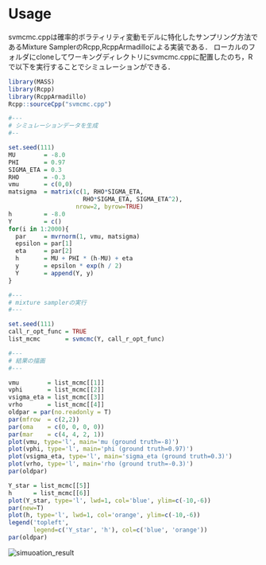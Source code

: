 # Usage

svmcmc.cppは確率的ボラティリティ変動モデルに特化したサンプリング方法であるMixture SamplerのRcpp,RcppArmadilloによる実装である．
ローカルのフォルダにcloneしてワーキングディレクトリにsvmcmc.cppに配置したのち，Rで以下を実行することでシミュレーションができる．

```r
library(MASS)
library(Rcpp)
library(RcppArmadillo)
Rcpp::sourceCpp("svmcmc.cpp")

#---
# シミュレーションデータを生成
#--

set.seed(111)
MU        = -8.0
PHI       = 0.97
SIGMA_ETA = 0.3
RHO       = -0.3
vmu       = c(0,0)
matsigma  = matrix(c(1, RHO*SIGMA_ETA,
                     RHO*SIGMA_ETA, SIGMA_ETA^2), 
                   nrow=2, byrow=TRUE)
h         = -8.0
Y         = c()
for(i in 1:2000){
  par     = mvrnorm(1, vmu, matsigma)
  epsilon = par[1]
  eta     = par[2]
  h       = MU + PHI * (h-MU) + eta
  y       = epsilon * exp(h / 2)
  Y       = append(Y, y)
}

#---
# mixture samplerの実行
#---

set.seed(111)
call_r_opt_func = TRUE
list_mcmc       = svmcmc(Y, call_r_opt_func)

#---
# 結果の描画
#---

vmu        = list_mcmc[[1]]
vphi       = list_mcmc[[2]]
vsigma_eta = list_mcmc[[3]]
vrho       = list_mcmc[[4]]
oldpar = par(no.readonly = T)
par(mfrow  = c(2,2))
par(oma    = c(0, 0, 0, 0))
par(mar    = c(4, 4, 2, 1))
plot(vmu, type='l', main='mu (ground truth=-8)')
plot(vphi, type='l', main='phi (ground truth=0.97)')
plot(vsigma_eta, type='l', main='sigma_eta (ground truth=0.3)')
plot(vrho, type='l', main='rho (ground truth=-0.3)')
par(oldpar)

Y_star = list_mcmc[[5]]
h      = list_mcmc[[6]]
plot(Y_star, type='l', lwd=1, col='blue', ylim=c(-10,-6))
par(new=T)
plot(h, type='l', lwd=1, col='orange', ylim=c(-10,-6))
legend('topleft',
       legend=c('Y_star', 'h'), col=c('blue', 'orange'))
par(oldpar)
```

![simuoation_result](https://user-images.githubusercontent.com/75870240/137111765-95d26068-76a1-4011-a196-bd2a99c5f1f8.png)
